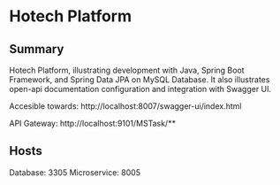 # Hotech Platform

## Summary 
Hotech Platform, illustrating development with Java, Spring Boot Framework, and Spring Data JPA on MySQL Database. It also illustrates open-api documentation configuration and integration with Swagger UI.

Accesible towards: http://localhost:8007/swagger-ui/index.html

API Gateway: http://localhost:9101/MSTask/**

## Hosts
Database: 3305
Microservice: 8005